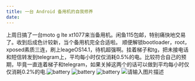 ```yaml
---
title: 一台 Android 备用机的自我修养
date:
---
```


上周日搞了一台moto g lte xt1077来当备用机。闲鱼115包邮，特别痛快地交易了。收到后成色计较新，当个备用机完全合适啦。
顺便解锁bootloader，root，xposed素质三连，刷上leageOS14.1，待机超强啊。挂着梯子和tg，把未接电话和短信转发到telegram上，平均每小时仅仅消耗0.5%的电。比较符合自己的预期，毕竟一直连着梯子和telegram，如果关掉这两个的话可以做到平均每小时仅仅消耗0.2%的电.![battery][1] ![battery][2] ![battery][3] ![请输入图片描述][4]

[1]: https://blog.502.li/usr/uploads/2019/03/3407412814.png
[2]: https://blog.502.li/usr/uploads/2019/03/2363619563.png
[3]: https://blog.502.li/usr/uploads/2019/03/1703269121.png
[4]: https://blog.502.li/usr/uploads/2019/03/1239342204.png
